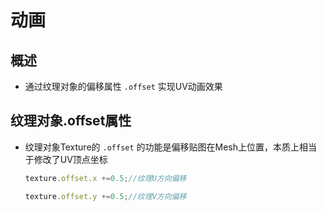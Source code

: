 # 动画

## 概述

+ 通过纹理对象的偏移属性 `.offset` 实现UV动画效果

## 纹理对象.offset属性

+ 纹理对象Texture的 `.offset` 的功能是偏移贴图在Mesh上位置，本质上相当于修改了UV顶点坐标

  ```js
  texture.offset.x +=0.5;//纹理U方向偏移
  ```

  ```js
  texture.offset.y +=0.5;//纹理V方向偏移
  ```
